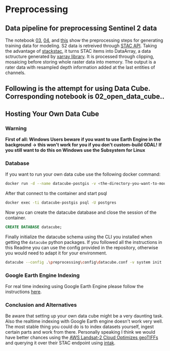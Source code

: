 # Preprocessing

## Data pipeline for preprocessing Sentinel 2 data

The notebook [03](https://dagshub.com/Omdena/Glintsolar/src/master/preprocessing/notebooks/03_aws_cog_exploration.ipynb), [04](https://dagshub.com/Omdena/Glintsolar/src/master/preprocessing/notebooks/04_data_set_preparation.ipynb), and [this](https://dagshub.com/Omdena/Glintsolar/src/master/preprocessing/notebooks/Load_clip_images.ipynb) show the preprocessing steps for generating training data for modeling. S2 data is retreived through [STAC API](https://pystac-client.readthedocs.io/en/latest/usage.html). Taking the advantage of [stackstac](https://stackstac.readthedocs.io/en/latest/), it turns STAC items into DataArray, a data sctructure generated by [xarray library](https://docs.xarray.dev/en/stable/). It is processed through clipping, mosaicing before storing whole raster data into memory. The output is a rater data with resampled depth information added at the last entities of channels.

## Following is the attempt for using Data Cube. Corresponding notebook is 02_open_data_cube..

## Hosting Your Own Data Cube

### Warning

__First of all: Windows Users beware if you want to use Earth Engine in the background -> this won't work for you if you don't custom-build GDAL!__
__If you still want to do this on Windows use the Subsystem for Linux__

### Database

If you want to run your own data cube use the following docker command:

```bash
docker run -d --name datacube-postgis -v <the-directory-you-want-to-mount>:/var/lib/postgresql -p 5432:5432 -e POSTGRES_PASSWORD=datacube postgis/postgis:13-3.1
```

After that connect to the container and start psql

```bash
docker exec -ti datacube-postgis psql -U postgres
```

Now you can create the datacube database and close the session of the container.

```sql
CREATE DATABASE datacube;
```

Finally initialize the datacube schema using the CLI you installed when getting the `datacube` python packages. If you followed all the instructions in this
Readme you can use the config provided in the repository, otherwise you would need to adapt it for your environment.

```bash
datacube --config .\preprocessing\config\datacube.conf -v system init
```

### Google Earth Engine Indexing

For real time indexing using Google Earth Engine please follow the instructions [here](https://github.com/ceos-seo/odc-gee).

### Conclusion and Alternatives

Be aware that setting up your own data cube might be a very daunting task. Also the realtime indexing with Google Earth engine doesn't work very well. The
most stable thing you could do is to index datasets yourself, ingest certain parts and work from there. Personally speaking I think we would have better
chances using the [AWS Landsat-2 Cloud Optimizes geoTIFFs](https://registry.opendata.aws/sentinel-2-l2a-cogs/) and querying it over their STAC endpoint
using [intak](https://intake-stac.readthedocs.io/en/latest/).
